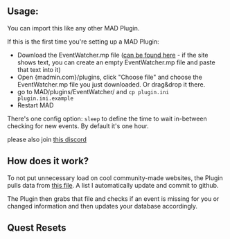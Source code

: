 ## Usage:
You can import this like any other MAD Plugin.

If this is the first time you're setting up a MAD Plugin:
- Download the EventWatcher.mp file ([can be found here](https://raw.githubusercontent.com/ccev/mp-eventwatcher/master/EventWatcher.mp) - if the site shows text, you can create an empty EventWatcher.mp file and paste that text into it)
- Open {madmin.com}/plugins, click "Choose file" and choose the EventWatcher.mp file you just downloaded. Or drag&drop it there.
- go to MAD/plugins/EventWatcher/ and `cp plugin.ini plugin.ini.example`
- Restart MAD

There's one config option: `sleep` to define the time to wait in-between checking for new events. By default it's one hour.

please also join [this discord](https://discord.gg/cMZs5tk)

## How does it work?
To not put unnecessary load on cool community-made websites, the Plugin pulls data from [this file](https://raw.githubusercontent.com/ccev/pogoinfo/info/events/mad.json). A list I automatically update and commit to github.

The Plugin then grabs that file and checks if an event is missing for you or changed information and then updates your database accordingly.

## Quest Resets
